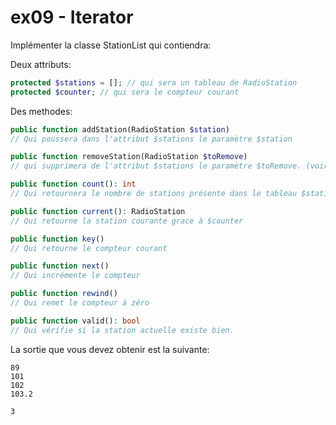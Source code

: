 # ex09 - Iterator

Implémenter la classe StationList qui contiendra:

Deux attributs:

```php
protected $stations = []; // qui sera un tableau de RadioStation
protected $counter; // qui sera le compteur courant
```

Des methodes:

```php
public function addStation(RadioStation $station)
// Qui poussera dans l'attribut $stations le paramètre $station

public function removeStation(RadioStation $toRemove)
// qui supprimera de l'attribut $stations le paramètre $toRemove. (voir la methode array_filter de la librairie php)

public function count(): int
// Qui retournera le nombre de stations présente dans le tableau $stations

public function current(): RadioStation
// Qui retourne la station courante grace à $counter

public function key()
// Qui retourne le compteur courant

public function next()
// Qui incrémente le compteur

public function rewind()
// Qui remet le compteur à zéro

public function valid(): bool
// Qui vérifie si la station actuelle existe bien.
```


La sortie que vous devez obtenir est la suivante: 

```
89
101
102
103.2

3
```
